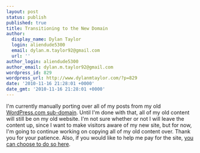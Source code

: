 ```yaml
---
layout: post
status: publish
published: true
title: Transitioning to the New Domain
author:
  display_name: Dylan Taylor
  login: aliendude5300
  email: dylan.m.taylor92@gmail.com
  url: ''
author_login: aliendude5300
author_email: dylan.m.taylor92@gmail.com
wordpress_id: 829
wordpress_url: http://www.dylanmtaylor.com/?p=829
date: '2010-11-16 21:28:01 +0000'
date_gmt: '2010-11-16 21:28:01 +0000'
---
```

<p>I'm currently manually porting over all of my posts from my old <a href="http://dylantaylor.wordpress.com/" rel="no-follow">WordPress.com sub-domain</a>. Until I'm done with that, all of my old content will still be on my old website. I'm not sure whether or not I will leave the content up, since I want to make visitors aware of my new site, but for now, I'm going to continue working on copying all of my old content over. Thank you for your patience. Also, if you would like to help me pay for the site, <a href="http://www.dreamhost.com/donate.cgi?id=13980">you can choose to do so here</a>.</p>
